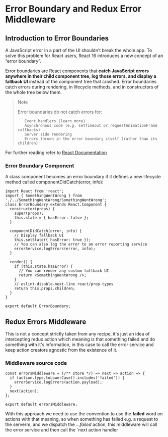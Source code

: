 # Error Boundary and Redux Error Middleware

## Introduction to Error Boundaries
A JavaScript error in a part of the UI shouldn’t break the whole app. To solve this problem for React users, React 16 introduces a new concept of an “error boundary”.

Error boundaries are React components that **catch JavaScript errors anywhere in their child component tree, log those errors, and display a fallback UI** instead of the component tree that crashed. Error boundaries catch errors during rendering, in lifecycle methods, and in constructors of the whole tree below them.

>    Note
>
>   Error boundaries do not catch errors for:
>
>        Event handlers (learn more)
>        Asynchronous code (e.g. setTimeout or requestAnimationFrame callbacks)
>        Server side rendering
>        Errors thrown in the error boundary itself (rather than its children)

For further reading refer to [React Documentation](https://reactjs.org/docs/error-boundaries.html)

### Error Boundary Component

A class component becomes an error boundary if it defines a new lifecycle method called componentDidCatch(error, info):
```
import React from 'react';
import { SomethingWentWrong } from './../SomethingWentWrong/SomethingWentWrong';
class ErrorBoundary extends React.Component {
  constructor(props) {
    super(props);
    this.state = { hasError: false };
  }

  componentDidCatch(error, info) {
    // Display fallback UI
    this.setState({ hasError: true });
    // You can also log the error to an error reporting service
    errorService.logErrors(error, info);
  }

  render() {
    if (this.state.hasError) {
      // You can render any custom fallback UI
      return <SomethingWentWrong />;
    }
    // eslint-disable-next-line react/prop-types
    return this.props.children;
  }
}

export default ErrorBoundary;
```
## Redux Errors Middleware

This is not a concept strictly taken from any recipe, it's just an idea of intercepting redux action which meaning is that something failed and do something with it's information, in this case to call the error service and keep action creators agnostic from the existence of it.

### Middleware source code

```
const errorsMiddleware = (/** store */) => next => action => {
  if (action.type.toLowerCase().includes('failed')) {
    errorService.logErrors(action.payload);
  }
  next(action);
};

export default errorsMiddleware;
```
With this approach we need to use the convention to use the **failed** word on actions with that meaning, so when something has failed e.g. a request to the serverm, and we dispatch the *...failed* action, this middleware will call the error service and then call the `next action handler
